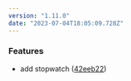 ```yaml
---
version: "1.11.0"
date: "2023-07-04T18:05:09.728Z"
---
```


### Features

- add stopwatch ([42eeb22](https://github.com/zwwuu/tools/commit/42eeb2221ae0a93a1c189867d26ea86e96c01a76))
